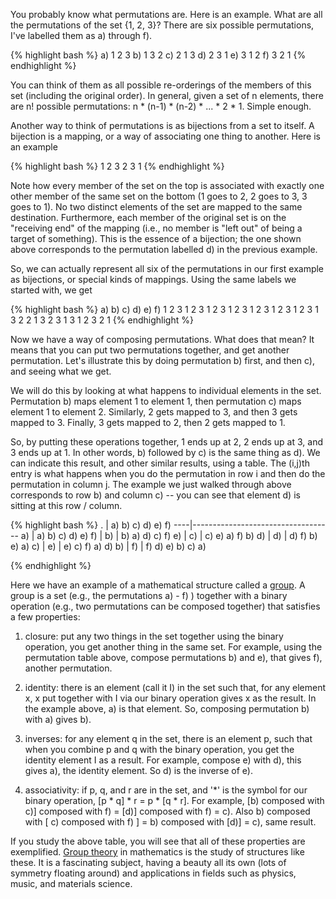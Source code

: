 You probably know what permutations are. Here is an example. What are all the permutations of the set {1, 2, 3}? There are six possible permutations, I've labelled them as a) through f).

{% highlight bash %}
a) 1 2 3
b) 1 3 2
c) 2 1 3
d) 2 3 1
e) 3 1 2
f) 3 2 1
{% endhighlight %}

You can think of them as all possible re-orderings of the members of this set (including the original order). In general, given a set of n elements, there are n! possible permutations: n * (n-1) * (n-2) * ... * 2 * 1. Simple enough.

Another way to think of permutations is as bijections from a set to itself. A bijection is a mapping, or a way of associating one thing to another. Here is an example

{% highlight bash %}
1 2 3
2 3 1
{% endhighlight %}

Note how every member of the set on the top is associated with exactly one other member of the same set on the bottom (1 goes to 2, 2 goes to 3, 3 goes to 1). No two distinct elements of the set are mapped to the same destination. Furthermore, each member of the original set is on the "receiving end" of the mapping (i.e., no member is "left out" of being a target of something). This is the essence of a bijection; the one shown above corresponds to the permutation labelled d) in the previous example.  

So, we can actually represent all six of the permutations in our first example as bijections, or special kinds of mappings. Using the same labels we started with, we get

{% highlight bash %}
a)        b)        c)        d)        e)        f)
1 2 3     1 2 3     1 2 3     1 2 3     1 2 3     1 2 3
1 2 3     1 3 2     2 1 3     2 3 1     3 1 2     3 2 1
{% endhighlight %}

Now we have a way of composing permutations. What does that mean? It means that you can put two permutations together, and get another permutation. Let's illustrate this by doing permutation b) first, and then c), and seeing what we get. 

We will do this by looking at what happens to individual elements in the set. Permutation b) maps element 1 to element 1, then permutation c) maps element 1 to element 2. Similarly, 2 gets mapped to 3, and then 3 gets mapped to 3. Finally, 3 gets mapped to 2, then 2 gets mapped to 1. 

So, by putting these operations together, 1 ends up at 2, 2 ends up at 3, and 3 ends up at 1. In other words, b) followed by c) is the same thing as d). We can indicate this result, and other similar results, using a table. The (i,j)th entry is what happens when you do the permutation in row i and then do the permutation in column j. The example we just walked through above corresponds to row b) and column c) -- you can see that element d) is sitting at this row / column.

{% highlight bash %}
.   |  a)    b)    c)    d)    e)    f)
----|-----------------------------------
a)  |  a)    b)    c)    d)    e)    f)
    |
b)  |  b)    a)    d)    c)    f)    e)
    |
c)  |  c)    e)    a)    f)    b)    d)
    |
d)  |  d)    f)    b)    e)    a)    c)
    |
e)  |  e)    c)    f)    a)    d)    b)
    |
f)  |  f)    d)    e)    b)    c)    a)

{% endhighlight %}

Here we have an example of a mathematical structure called a [group][group theory]. A group is a set (e.g., the permutations a) - f) ) together with a binary operation (e.g., two permutations can be composed together) that satisfies a few properties:

1. closure: put any two things in the set together using the binary operation, you get another thing in the same set. For example, using the permutation table above, compose permutations b) and e), that gives f), another permutation. 

2. identity: there is an element (call it I) in the set such that, for any element x, x put together with I via our binary operation gives x as the result. In the example above, a) is that element. So, composing permutation b) with a) gives b).

3. inverses: for any element q in the set, there is an element p, such that when you combine p and q with the binary operation, you get the identity element I as a result. For example, compose e) with d), this gives a), the identity element. So d) is the inverse of e).

4. associativity: if p, q, and r are in the set, and '*' is the symbol for our binary operation, [p * q] * r = p * [q * r]. For example, [b) composed with c)] composed with f) = [d)] composed with f) = c). Also b) composed with [ c) composed with f) ] = b) composed with [d)] = c), same result.

If you study the above table, you will see that all of these properties are exemplified. [Group theory][group theory] in mathematics is the study of structures like these. It is a fascinating subject, having a beauty all its own (lots of symmetry floating around) and applications in fields such as physics, music, and materials science.


[group theory]: https://en.wikipedia.org/wiki/Group_theory

